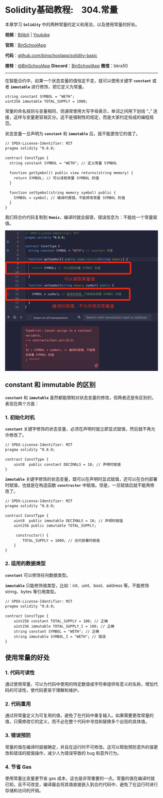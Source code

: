 # Solidity基础教程:&nbsp;&nbsp;&nbsp;&nbsp;304.常量

本章学习 **`Solidity`** 中的两种常量的定义和用法，以及使用常量的好处。

**视频**：[Bilibili](https://#)  |  [Youtube](https://www.youtube.com/@BinSchoolApp)

**官网**：[BinSchoolApp](https://binschool.app)

**代码**：[github.com/binschoolapp/solidity-basic](https://github.com/binschoolapp/solidity-basic)

**推特**：[@BinSchoolApp](https://twitter.com/BinSchoolApp)    **Discord**：[BinSchoolApp](https://discord.gg/PB2YEvggWq)   **微信**：bkra50 

-----
在智能合约中，如果一个状态变量的值恒定不变，就可以使用关键字 **`constant`** 或者 **`immutable`** 进行修饰，把它定义为常量。

```solidity
string constant SYMBOL = "WETH";
uint256 immutable TOTAL_SUPPLY = 1000;
```

常量的命名规则与变量相同，但通常使用大写字母表示，单词之间用下划线 “_” 连接，这样与变量更容易区分。这不是强制性的规定，而是大家约定俗成的编程规范。

状态变量一旦声明为 **`constant`** 和 **`immutable`** 后，就不能更改它的值了。

```solidity
// SPDX-License-Identifier: MIT
pragma solidity ^0.8.0;

contract ConstType { 
  string constant SYMBOL = "WETH"; // 定义常量 SYMBOL
 
  function getSymbol() public view returns(string memory) {
    return SYMBOL; // 可以读取常量 SYMBOL 的值
  }
  
  function setSymbol(string memory symbol) public {
    SYMBOL = symbol; // 编译时报错，不能修改常量 SYMBOL 的值
  }
}
```

我们将合约代码复制到 **`Remix`**，编译时就会报错，错误信息为：不能给一个常量赋值。

<p align="center"><img src="./img/const-error.png" align="middle" width="800px"/></p>


## constant 和 immutable 的区别

**`constant`** 和 **`immutable`** 虽然都能限制对状态变量的修改，但两者还是有区别的，表现在两个方面：

### 1. 初始化时机

**`constant`** 关键字修饰的状态变量，必须在声明时就立即显式赋值，然后就不再允许修改了。

```solidity
// SPDX-License-Identifier: MIT
pragma solidity ^0.8.0;

contract ConstType {
    uint8  public constant DECIMALS = 18; // 声明时赋值
}
```

**`immutable`** 关键字修饰的状态变量，既可以在声明时显式赋值，还可以在合约部署时赋值，也就是在构造函数 **`constructor`** 中赋值。但是，一旦赋值后就不能再修改了。

```solidity
// SPDX-License-Identifier: MIT
pragma solidity ^0.8.0;

contract ConstType {
    uint8  public immutable DECIMALS = 18; // 声明时赋值
    uint256 public immutable TOTAL_SUPPLY;

     constructor() {
        TOTAL_SUPPLY = 1000; // 合约部署时赋值
    }
}
```

### 2. 适用的数据类型

**`constant`** 可以修饰任何数据类型。

**`immutable`** 只能修饰值类型，比如：int、uint、bool、address 等，不能修饰 string、bytes 等引用类型。

```solidity
// SPDX-License-Identifier: MIT
pragma solidity ^0.8.0;

contract ConstType {
    uint256 constant TOTAL_SUPPLY = 100; // 正确
    uint256 immutable TOTAL_SUPPLY_I = 100; // 正确
    string constant SYMBOL = "WETH"; // 正确
    string immutable SYMBOL_I = "WETH"; // 错误
}
```

## 使用常量的好处

### 1. 代码可读性

通过使用常量，可以为代码中使用的特定数值或字符串提供有意义的名称，增加代码的可读性，使代码更易于理解和维护。

### 2. 代码重用

通过将常量定义为可复用的值，避免了在代码中重复输入。如果需要更改常量的值，只需修改它的定义，而不必在整个代码中寻找和替换多个出现的具体值。

### 3. 错误预防

常量的值在编译时就被确定，并且在运行时不可修改。这可以帮助预防意外的值更改和错误的赋值操作，减少人为错误导致的 bug 和意外行为。

### 4. 节省 Gas

使用常量比变量更节省 gas 成本，这也是非常重要的一点。常量的值在编译时就已知，且不可改变，编译器会将其值直接嵌入到合约代码中，避免了在运行时进行存储和访问的开销。